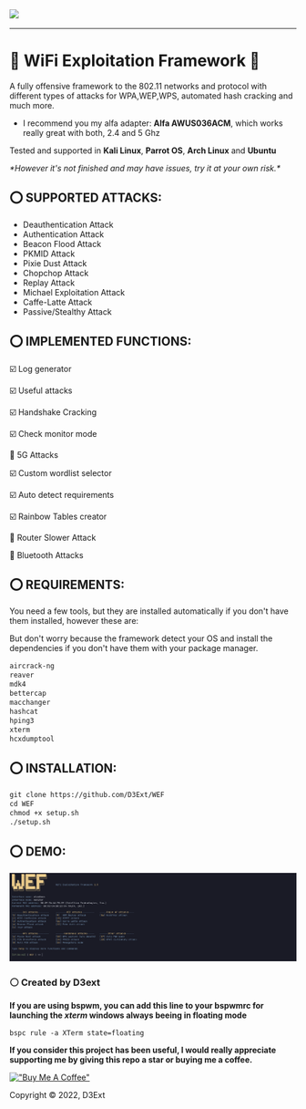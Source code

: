 <img src="https://raw.githubusercontent.com/D3Ext/WEF/main/images/test.png">

-------------------------------------------------

# 📡 WiFi Exploitation Framework 📡

A fully offensive framework to the 802.11 networks and protocol with different types of attacks for WPA,WEP,WPS, automated hash cracking and much more.

- I recommend you my alfa adapter: **Alfa AWUS036ACM**, which works really great with both, 2.4 and 5 Ghz

Tested and supported in **Kali Linux**, **Parrot OS**, **Arch Linux** and **Ubuntu**

*\*However it's not finished and may have issues, try it at your own risk.\**

## ⭕ SUPPORTED ATTACKS:

- Deauthentication Attack
- Authentication Attack
- Beacon Flood Attack
- PKMID Attack
- Pixie Dust Attack
- Chopchop Attack
- Replay Attack
- Michael Exploitation Attack
- Caffe-Latte Attack
- Passive/Stealthy Attack

## ⭕ IMPLEMENTED FUNCTIONS:

:ballot_box_with_check: Log generator

:ballot_box_with_check: Useful attacks

:ballot_box_with_check: Handshake Cracking

:ballot_box_with_check: Check monitor mode

:black_square_button: 5G Attacks

:ballot_box_with_check: Custom wordlist selector

:ballot_box_with_check: Auto detect requirements

:ballot_box_with_check: Rainbow Tables creator

:black_square_button: Router Slower Attack

:black_square_button: Bluetooth Attacks

## ⭕ REQUIREMENTS:
You need a few tools, but they are installed automatically if you don't have them installed, however these are:

But don't worry because the framework detect your OS and install the dependencies if you don't have them with your package manager.

    aircrack-ng
    reaver 
    mdk4
    bettercap
    macchanger
    hashcat
    hping3
    xterm
    hcxdumptool

## ⭕ INSTALLATION:

    git clone https://github.com/D3Ext/WEF
    cd WEF
    chmod +x setup.sh
    ./setup.sh

## ⭕ DEMO:

<img src="https://raw.githubusercontent.com/D3Ext/WEF/main/images/wef-demo.png">

### ⚪ Created by D3ext

**If you are using bspwm, you can add this line to your bspwmrc for launching the *xterm* windows always beeing in floating mode**

    bspc rule -a XTerm state=floating
    
**If you consider this project has been useful, I would really appreciate supporting me by giving this repo a star or buying me a coffee.**

[!["Buy Me A Coffee"](https://www.buymeacoffee.com/assets/img/custom_images/orange_img.png)](https://www.buymeacoffee.com/d3ext)

Copyright © 2022, D3Ext
